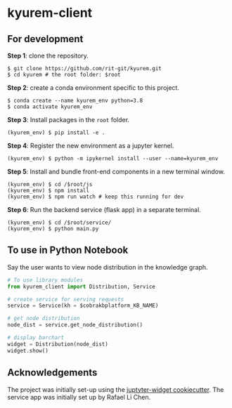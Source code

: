 # kyurem-client

## For development
**Step 1**: clone the repository.

```
$ git clone https://github.com/rit-git/kyurem.git
$ cd kyurem # the root folder: $root
```

**Step 2**: create a conda environment specific to this project.

```
$ conda create --name kyurem_env python=3.8
$ conda activate kyurem_env
```

**Step 3**: Install packages in the `root` folder.

```
(kyurem_env) $ pip install -e . 
```

**Step 4**: Register the new environment as a jupyter kernel.

```
(kyurem_env) $ python -m ipykernel install --user --name=kyurem_env
```

**Step 5**: Install and bundle front-end components in a new terminal window.

```
(kyurem_env) $ cd /$root/js
(kyurem_env) $ npm install
(kyurem_env) $ npm run watch # keep this running for dev
```

**Step 6**: Run the backend service (flask app) in a separate terminal.

```
(kyurem_env) $ cd /$root/service/
(kyurem_env) $ python main.py
```

## To use in Python Notebook
Say the user wants to view node distribution in the knowledge graph.

```python
# To use library modules
from kyurem_client import Distribution, Service
```

```python
# create service for serving requests
service = Service(kh = $cobrakbplatform_KB_NAME)
```

```python
# get node distribution
node_dist = service.get_node_distribution()
```

```python
# display barchart
widget = Distribution(node_dist)
widget.show()
```

## Acknowledgements
The project was initially set-up using the [juptyter-widget cookiecutter](https://github.com/rit-git/react-jupyter-cookiecutter). The service app was initially set up by Rafael Li Chen.
